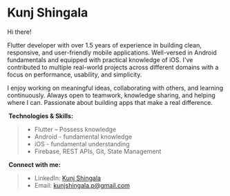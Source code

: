# Kunj Shingala

Hi there! 

Flutter developer with over 1.5 years of experience in building clean, responsive, and user-friendly mobile applications. Well-versed in Android fundamentals and equipped with practical knowledge of iOS. I've contributed to multiple real-world projects across different domains with a focus on performance, usability, and simplicity.

I enjoy working on meaningful ideas, collaborating with others, and learning continuously. Always open to teamwork, knowledge sharing, and helping where I can. Passionate about building apps that make a real difference.


**️ Technologies & Skills:**

>- Flutter – Possess knowledge
>- Android - fundamental knowledge
>- iOS - fundamental understanding
>- Firebase, REST APIs, Git, State Management   

**️ Connect with me:**

>- LinkedIn: [Kunj Shingala](https://www.linkedin.com/in/kunjshingala03/)
>- Email: kunjshingala.p@gmail.com
